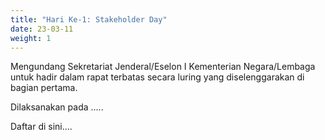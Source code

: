 ```yaml
---
title: "Hari Ke-1: Stakeholder Day"
date: 23-03-11
weight: 1
---
```


Mengundang Sekretariat Jenderal/Eselon I Kementerian Negara/Lembaga untuk hadir dalam rapat terbatas secara luring yang diselenggarakan di bagian pertama.

Dilaksanakan pada .....

Daftar di sini....
